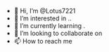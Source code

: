 - 👋 Hi, I’m @Lotus7221
- 👀 I’m interested in .. 
- 🌱 I’m currently learning . 
- 💞️ I’m looking to collaborate on
- 📫 How to reach me   

